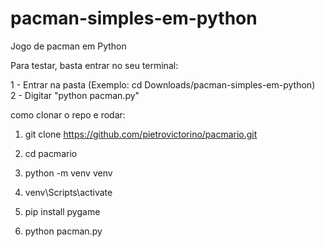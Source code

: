 # pacman-simples-em-python
Jogo de pacman em Python



Para testar, basta entrar no seu terminal:<br>

1 - Entrar na pasta (Exemplo: cd Downloads/pacman-simples-em-python)<br>
2 - Digitar "python pacman.py"


como clonar o repo e rodar:

1. git clone https://github.com/pietrovictorino/pacmario.git

2. cd pacmario

3. python -m venv venv

4. venv\Scripts\activate

5. pip install pygame

6. python pacman.py
